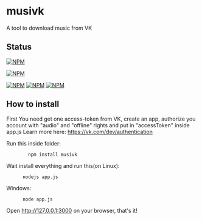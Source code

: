 # musivk
A tool to download music from VK

## Status

[![NPM](https://nodei.co/npm/musivk.png?downloads=true&downloadRank=true&stars=true)](https://nodei.co/npm/musivk/)

[![NPM](https://nodei.co/npm-dl/musivk.png?months=1&height=3)](https://nodei.co/npm-dl/musivk/)

[![NPM](https://img.shields.io/npm/l/musivk.svg?style=flat-square)](https://github.com/lucaslg26/musivk) [![NPM](https://img.shields.io/node/v/gh-badges.svg?style=flat-square)](https://github.com/lucaslg26/musivk) [![NPM](https://img.shields.io/github/release/qubyte/rubidium.svg?style=flat-square)](https://github.com/lucaslg26/musivk)




## How to install

  First You need get one access-token from VK, create an app, authorize you account with "audio" and "offline" rights and put in "accessToken" inside app.js
  Learn more here: https://vk.com/dev/authentication
  
 
Run this inside folder:
 
           
            npm install musivk
            
  
 Wait install everything and run this(on Linux):
 
           
          nodejs app.js
          
  
  Windows:
 
        
          node app.js
          
          
          
  Open http://127.0.0.1:3000 on your browser, that's it!
